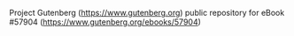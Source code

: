 Project Gutenberg (https://www.gutenberg.org) public repository for
eBook #57904 (https://www.gutenberg.org/ebooks/57904)
